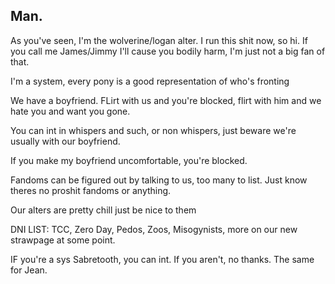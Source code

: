 ## Man.
As you've seen, I'm the wolverine/logan alter. I run this shit now, so hi. If you call me James/Jimmy I'll cause you bodily harm, I'm just not a big fan of that.

I'm a system, every pony is a good representation of who's fronting


We have a boyfriend. FLirt with us and you're blocked, flirt with him and we hate you and want you gone.


You can int in whispers and such, or non whispers, just beware we're usually with our boyfriend.


If you make my boyfriend uncomfortable, you're blocked.


Fandoms can be figured out by talking to us, too many to list. Just know theres no proshit fandoms or anything.

Our alters are pretty chill just be nice to them

DNI LIST: TCC, Zero Day, Pedos, Zoos, Misogynists, more on our new strawpage at some point.

IF you're a sys Sabretooth, you can int. If you aren't, no thanks. The same for Jean. 
